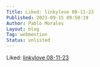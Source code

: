 ```yaml
---
Title: Liked: linkylove 08-11-23
Published: 2023-09-15 09:50:19
Author: Pablo Morales
Layout: blog
Tag: webmention
Status: unlisted
---
```

Liked: <a href="https://iwebthings.joejenett.com/linkylove-08-11-23/" class="u-like-of">linkylove 08-11-23</a>